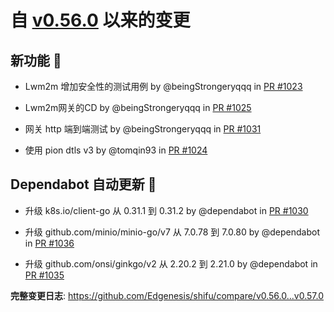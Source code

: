 

# 自 [v0.56.0](https://github.com/Edgenesis/shifu/releases/tag/v0.56.0) 以来的变更

## 新功能 🎉

* Lwm2m 增加安全性的测试用例 by @beingStrongeryqqq in [PR #1023](https://github.com/Edgenesis/shifu/pull/1023)

* Lwm2m网关的CD by @beingStrongeryqqq in [PR #1025](https://github.com/Edgenesis/shifu/pull/1025)

* 网关 http 端到端测试 by @beingStrongeryqqq in [PR #1031](https://github.com/Edgenesis/shifu/pull/1031)

* 使用 pion dtls v3 by @tomqin93 in [PR #1024](https://github.com/Edgenesis/shifu/pull/1024)

## Dependabot 自动更新 🤖

* 升级 k8s.io/client-go 从 0.31.1 到 0.31.2 by @dependabot in [PR #1030](https://github.com/Edgenesis/shifu/pull/1030)

* 升级 github.com/minio/minio-go/v7 从 7.0.78 到 7.0.80 by @dependabot in [PR #1036](https://github.com/Edgenesis/shifu/pull/1036)

* 升级 github.com/onsi/ginkgo/v2 从 2.20.2 到 2.21.0 by @dependabot in [PR #1035](https://github.com/Edgenesis/shifu/pull/1035)

**完整变更日志**: https://github.com/Edgenesis/shifu/compare/v0.56.0...v0.57.0

